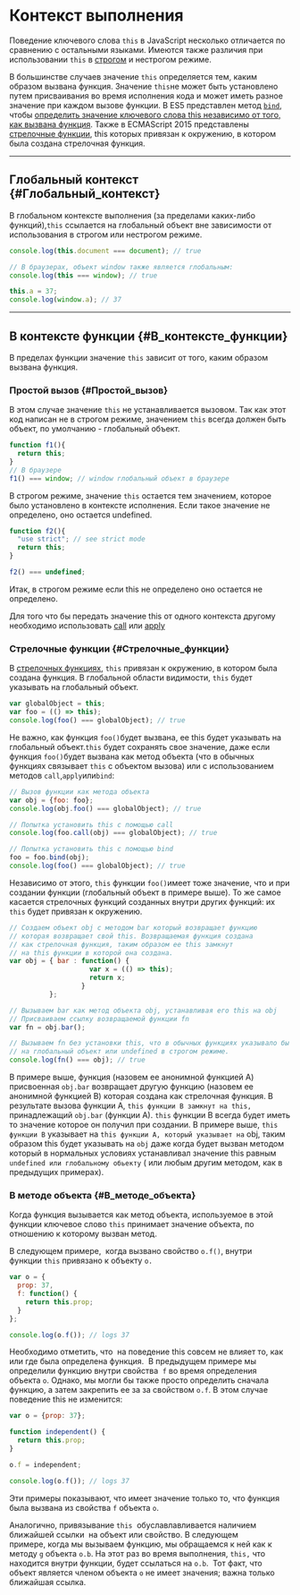 # Контекст выполнения

Поведение ключевого слова `this` в  JavaScript несколько отличается по сравнению с остальными языками. Имеются также различия при использовании `this` в [строгом](https://developer.mozilla.org/en-US/docs/Web/JavaScript/Reference/Strict_mode) и нестрогом режиме.

В большинстве случаев значение `this` определяется тем, каким образом вызвана функция. Значение `this`не может быть установлено путем присваивания во время исполнения кода и может иметь разное значение при каждом вызове функции. В ES5 представлен метод [`bind`](https://developer.mozilla.org/en-US/docs/Web/JavaScript/Reference/Global_Objects/Function/bind), чтобы [определить значение ключевого слова this независимо от того, как вызвана функция](https://developer.mozilla.org/en-US/docs/Web/JavaScript/Reference/Operators/this$translate?tolocale=ru#The_bind_method). Также в ECMAScript 2015 представлены [стрелочные функции](https://developer.mozilla.org/ru/docs/Web/JavaScript/Reference/Functions/Arrow_functions), this которых привязан к окружению, в котором была создана стрелочная функция.

---

## Глобальный контекст {#Глобальный_контекст}

В глобальном контексте выполнения \(за пределами каких-либо функций\),`this` ссылается на глобальный объект вне зависимости от использования в строгом или нестрогом режиме.

```js
console.log(this.document === document); // true

// В браузерах, объект window также является глобальным:
console.log(this === window); // true

this.a = 37;
console.log(window.a); // 37
```

---

## В контексте функции {#В_контексте_функции}

В пределах функции значение `this` зависит от того, каким образом вызвана функция.

### Простой вызов {#Простой_вызов}

В этом случае значение `this` не устанавливается вызовом. Так как этот код написан не в строгом режиме, значением `this` всегда должен быть объект, по умолчанию - глобальный объект.

```js
function f1(){
  return this;
}
// В браузере
f1() === window; // window глобальный объект в браузере
```

В строгом режиме, значение `this` остается тем значением, которое было установлено в контексте исполнения. Если такое значение не определено, оно остается undefined.

```js
function f2(){
  "use strict"; // see strict mode
  return this;
}

f2() === undefined;
```

Итак, в строгом режиме если this не определено оно остается не определено.

Для того что бы передать значение this от одного контекста другому необходимо использовать [call](https://developer.mozilla.org/en-US/docs/Web/JavaScript/Reference/Global_Objects/Function/call) или [apply](https://developer.mozilla.org/ru/docs/Web/JavaScript/Reference/Global_Objects/Function/apply)

### Стрелочные функции {#Стрелочные_функции}

В [стрелочных функциях](https://developer.mozilla.org/ru/docs/Web/JavaScript/Reference/Functions/Arrow_functions), `this` привязан к окружению, в котором была создана функция. В глобальной области видимости, `this` будет указывать на глобальный объект.

```js
var globalObject = this;
var foo = (() => this);
console.log(foo() === globalObject); // true
```

Не важно, как функция `foo()`будет вызвана, ее this будет указывать на глобальный объект.`this` будет сохранять свое значение, даже если функция `foo()`будет вызвана как метод объекта \(что в обычных функциях связывает  `this` с объектом вызова\) или с использованием методов `call`,`apply`или`bind`:

```js
// Вызов функции как метода объекта
var obj = {foo: foo};
console.log(obj.foo() === globalObject); // true

// Попытка установить this с помощью call
console.log(foo.call(obj) === globalObject); // true

// Попытка установить this с помощью bind
foo = foo.bind(obj);
console.log(foo() === globalObject); // true
```

Независимо от этого, `this` функции `foo()`имеет тоже значение, что и при создании функции \(глобальный объект в примере выше\). То же самое касается стрелочных функций созданных внутри других функций: их `this` будет привязан к окружению.

```js
// Создаем объект obj с методом bar который возвращает функцию
// которая возвращает свой this. Возвращаемая функция создана
// как стрелочная функция, таким образом ее this замкнут 
// на this функции в которой она создана. 
var obj = { bar : function() {
                    var x = (() => this);
                    return x;
                  }
          };

// Вызываем bar как метод объекта obj, устанавливая его this на obj
// Присваиваем ссылку возвращаемой функции fn
var fn = obj.bar();

// Вызываем fn без установки this, что в обычных функциях указывало бы
// на глобальный объект или undefined в строгом режиме.
console.log(fn() === obj); // true
```

В примере выше, функция \(назовем ее анонимной функцией A\) присвоенная  `obj.bar` возвращает другую функцию \(назовем ее анонимной функцией B\) которая создана как стрелочная функция. В результате вызова функции A, `this функции B замкнут на this,` принадлежащий `obj.bar` \(функции A\). `this` функции B всегда будет иметь то значение которое он получил при создании. В примере выше, `this функции B` указывает на `this функции A, который указывает на` obj, таким образом this будет указывать на `obj` даже когда будет вызван методом который в нормальных условиях устанавливал значение this равным `undefined или глобальному обьекту` \( или любым другим методом, как в предыдущих примерах\).

### В методе объекта {#В_методе_объекта}

Когда функция вызывается как метод объекта, используемое в этой функции ключевое слово `this` принимает значение объекта, по отношению к которому вызван метод.

В следующем примере,  когда вызвано свойство `o.f()`, внутри функции `this` привязано к объекту `o.`

```js
var o = {
  prop: 37,
  f: function() {
    return this.prop;
  }
};

console.log(o.f()); // logs 37
```

Необходимо отметить, что  на поведение this совсем не влияет то, как или где была определена функция.  В предыдущем примере мы определили функцию внутри свойства  `f` во время определения объекта `o`. Однако, мы могли бы также просто определить сначала функцию, а затем закрепить ее за за свойством `o.f`. В этом случае поведение this не изменится:

```js
var o = {prop: 37};

function independent() {
  return this.prop;
}

o.f = independent;

console.log(o.f()); // logs 37
```

Эти примеры показывают, что имеет значение только то, что функция была вызвана из свойства `f` объекта `o`.

Аналогично, привязывание `this`  обуславлавливается наличием ближайшей ссылки  на объект или свойство. В следующем примере, когда мы вызываем функцию, мы обращаемся к ней как к методу `g` объекта `o.b`. На этот раз во время выполнения, `this,` что находится внутри функции, будет ссылаться на `o.b`.  Тот факт, что объект является членом объекта `o` не имеет значения; важна только ближайшая ссылка.

